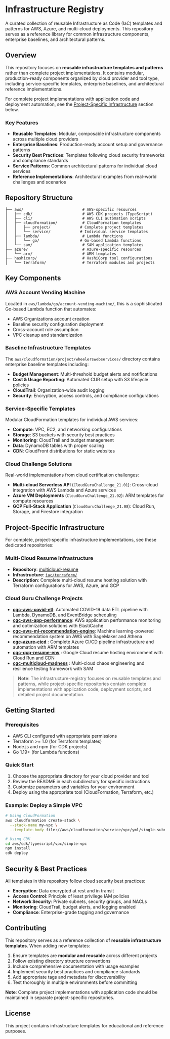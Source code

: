 # Infrastructure Registry

A curated collection of reusable Infrastructure as Code (IaC) templates and patterns for AWS, Azure, and multi-cloud deployments. This repository serves as a reference library for common infrastructure components, enterprise baselines, and architectural patterns.

## Overview

This repository focuses on **reusable infrastructure templates and patterns** rather than complete project implementations. It contains modular, production-ready components organized by cloud provider and tool type, including service-specific templates, enterprise baselines, and architectural reference implementations.

For complete project implementations with application code and deployment automation, see the [Project-Specific Infrastructure](#project-specific-infrastructure) section below.

### Key Features

- **Reusable Templates**: Modular, composable infrastructure components across multiple cloud providers
- **Enterprise Baselines**: Production-ready account setup and governance patterns
- **Security Best Practices**: Templates following cloud security frameworks and compliance standards
- **Service Patterns**: Common architectural patterns for individual cloud services
- **Reference Implementations**: Architectural examples from real-world challenges and scenarios

## Repository Structure

```
├── aws/                          # AWS-specific resources
│   ├── cdk/                      # AWS CDK projects (TypeScript)
│   ├── cli/                      # AWS CLI automation scripts
│   ├── cloudformation/           # CloudFormation templates
│   │   ├── project/             # Complete project templates
│   │   └── service/             # Individual service templates
│   ├── lambda/                   # Lambda functions
│   │   └── go/                  # Go-based Lambda functions
│   └── sam/                      # SAM application templates
├── azure/                        # Azure-specific resources
│   └── arm/                      # ARM templates
├── hashicorp/                    # HashiCorp tool configurations
│   └── terraform/                # Terraform modules and projects
```

## Key Components

### AWS Account Vending Machine
Located in `aws/lambda/go/account-vending-machine/`, this is a sophisticated Go-based Lambda function that automates:
- AWS Organizations account creation
- Baseline security configuration deployment
- Cross-account role assumption
- VPC cleanup and standardization

### Baseline Infrastructure Templates
The `aws/cloudformation/project/wheelerswebservices/` directory contains enterprise baseline templates including:
- **Budget Management**: Multi-threshold budget alerts and notifications
- **Cost & Usage Reporting**: Automated CUR setup with S3 lifecycle policies  
- **CloudTrail**: Organization-wide audit logging
- **Security**: Encryption, access controls, and compliance configurations

### Service-Specific Templates
Modular CloudFormation templates for individual AWS services:
- **Compute**: VPC, EC2, and networking configurations
- **Storage**: S3 buckets with security best practices
- **Monitoring**: CloudTrail and budget management
- **Data**: DynamoDB tables with proper scaling
- **CDN**: CloudFront distributions for static websites

### Cloud Challenge Solutions
Real-world implementations from cloud certification challenges:
- **Multi-cloud Serverless API** (`CloudGuruChallenge_21.01`): Cross-cloud integration with AWS Lambda and Azure services
- **Azure VM Deployments** (`CloudGuruChallenge_21.02`): ARM templates for compute resources
- **GCP Full-Stack Application** (`CloudGuruChallenge_21.08`): Cloud Run, Storage, and Firestore integration

## Project-Specific Infrastructure

For complete, project-specific infrastructure implementations, see these dedicated repositories:

### Multi-Cloud Resume Infrastructure
- **Repository**: [multicloud-resume](https://github.com/wheeleruniverse/multicloud-resume)
- **Infrastructure**: [`iac/terraform/`](https://github.com/wheeleruniverse/multicloud-resume/tree/main/iac/terraform)
- **Description**: Complete multi-cloud resume hosting solution with Terraform configurations for AWS, Azure, and GCP

### Cloud Guru Challenge Projects
- **[cgc-aws-covid-etl](https://github.com/wheeleruniverse/cgc-aws-covid-etl/tree/main/cloudformation)**: Automated COVID-19 data ETL pipeline with Lambda, DynamoDB, and EventBridge scheduling
- **[cgc-aws-app-performance](https://github.com/wheeleruniverse/cgc-aws-app-performance/tree/main/terraform)**: AWS application performance monitoring and optimization solutions with ElastiCache
- **[cgc-aws-ml-recommendation-engine](https://github.com/wheeleruniverse/cgc-aws-ml-recommendation-engine)**: Machine learning-powered recommendation system on AWS with SageMaker and Athena
- **[cgc-azure-cicd](https://github.com/wheeleruniverse/cgc-azure-cicd/tree/main/arm)** : Complete Azure CI/CD pipeline infrastructure and automation with ARM templates
- **[cgc-gcp-resume-env](https://github.com/wheeleruniverse/cgc-gcp-resume-env/tree/main/core)** : Google Cloud resume hosting environment with Cloud Run and CDN
- **[cgc-multicloud-madness](https://github.com/wheeleruniverse/cgc-multicloud-madness/tree/main/sam)** : Multi-cloud chaos engineering and resilience testing framework with SAM

> **Note**: The infrastructure-registry focuses on reusable templates and patterns, while project-specific repositories contain complete implementations with application code, deployment scripts, and detailed project documentation.

## Getting Started

### Prerequisites
- AWS CLI configured with appropriate permissions
- Terraform >= 1.0 (for Terraform templates)
- Node.js and npm (for CDK projects)
- Go 1.19+ (for Lambda functions)

### Quick Start
1. Choose the appropriate directory for your cloud provider and tool
2. Review the README in each subdirectory for specific instructions
3. Customize parameters and variables for your environment
4. Deploy using the appropriate tool (CloudFormation, Terraform, etc.)

### Example: Deploy a Simple VPC
```bash
# Using CloudFormation
aws cloudformation create-stack \
  --stack-name my-vpc \
  --template-body file://aws/cloudformation/service/vpc/yml/single-subnet-vpc.yml

# Using CDK
cd aws/cdk/typescript/vpc/simple-vpc
npm install
cdk deploy
```

## Security & Best Practices

All templates in this repository follow cloud security best practices:
- **Encryption**: Data encrypted at rest and in transit
- **Access Control**: Principle of least privilege IAM policies
- **Network Security**: Private subnets, security groups, and NACLs
- **Monitoring**: CloudTrail, budget alerts, and logging enabled
- **Compliance**: Enterprise-grade tagging and governance

## Contributing

This repository serves as a reference collection of **reusable infrastructure templates**. When adding new templates:
1. Ensure templates are **modular and reusable** across different projects
2. Follow existing directory structure conventions
3. Include comprehensive documentation with usage examples
4. Implement security best practices and compliance standards
5. Add appropriate tags and metadata for discoverability
6. Test thoroughly in multiple environments before committing

**Note**: Complete project implementations with application code should be maintained in separate project-specific repositories.

## License

This project contains infrastructure templates for educational and reference purposes.
